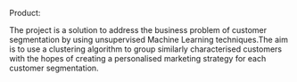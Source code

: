 Product: <!--[what and why] -->

The project is a solution to address the business problem of customer segmentation by using
unsupervised Machine Learning techniques.The aim is to use a clustering algorithm to group
similarly characterised customers with the hopes of creating a personalised marketing
strategy for each customer segmentation.


